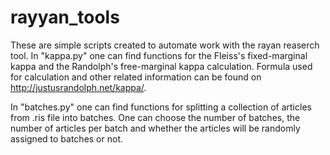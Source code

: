 # rayyan_tools
These are simple scripts created to automate work with the rayan reaserch tool.
In "kappa.py" one can find functions for the Fleiss's fixed-marginal kappa and the Randolph's free-marginal kappa calculation. Formula used for calculation and other related information can be found on http://justusrandolph.net/kappa/.

In "batches.py" one can find functions for splitting a collection of articles from .ris file into batches. One can choose the number of batches, the number of articles per batch and whether the articles will be randomly assigned to batches or not.  
